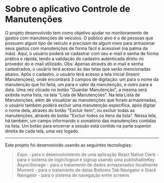 <h1>Sobre o aplicativo Controle de Manutenções</h1>

O projeto desenvolvido tem como objetivo ajudar no monitoramento de gastos com manutenções de veículos.
O público alvo é o de pessoas que possuem algum tipo de veículo e precisam de algum meio para armazenar seus gastos com manutenções de forma fácil e acessível (na palma da mão).
Aqui, o usuário poderá se cadastrar com seu e-mail e senha de forma prática e rápida, tendo a validação do cadastro autenticada direto no provedor do e-mail utilizado.
Obs: Apenas através do e-mail e senha cadastrados, o usuário terá acesso às das telas que serão mencionadas abaixo.
Após o cadastro, o usuário terá acesso a tela inicial (Inserir Manutenções), onde encontrará 3 campos de digitação: um para o nome da manutenção que foi feita, um para o valor da manutenção, e outro para a data.
Uma vez clicado no botão "Guardar Manutenção", a mesma será exibida numa lista, na tela "Lista de Manutenções".
Na tela Lista de Manutenções, além de visualizar as manutenções que foram armazenadas, o usuário também poderá excluir uma manutenção específica, após digitar o nome dela, através do botão "Excluir item", ou excluir todas as manutenções, através do botão "Excluir todos os itens da lista".
Nessa tela, há também, um campo informando o somatório das manutenções contidas na lista.
Um botão para encerrar a sessão está contido na parte superior direita de cada tela, uma vez logado.

---------------------------------------------------------------------------------------------------------------------------------------------------

Este projeto foi desenvolvido usando as seguintes tecnologias:
> Expo - para o desenvolvimento de uma aplicação React Native
> Clerk - para o sistema de login/logout e signup usando uma publishableKey
> AsyncStorage - para o tratamento de dados armazenados localmente
> Moment - para o tratamento de datas
> Bottoms Tab Navigator e Stack Navigator - para o sistema de navegação entre screens

